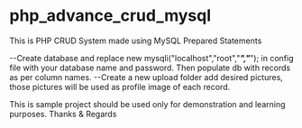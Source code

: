 # php_advance_crud_mysql
This is PHP CRUD System made using MySQL Prepared Statements

--Create database and replace new mysqli("localhost","root","***","***"); in config file with your database name and password. Then populate db with records as per column names.
--Create a new upload folder add desired pictures, those pictures will be used as profile image of each record.

This is sample project should be used only for demonstration and learning purposes. 
Thanks & Regards
